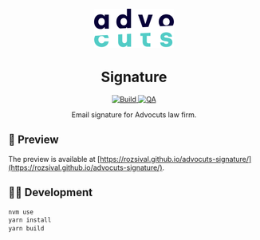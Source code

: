 <p align="center">
<a href="http://advocuts.cz">
<img alt="Advocuts" src="./src/assets/logo.svg" width="160" />
</a>
</p>
<h1 align="center">Signature</h1>

<p align="center">
<a href="https://github.com/rozsival/advocuts-signature/actions/workflows/build.yml">
<img alt="Build" src="https://github.com/rozsival/advocuts-signature/actions/workflows/build.yml/badge.svg">
</a>
<a href="https://github.com/rozsival/advocuts-signature/actions/workflows/qa.yml">
<img alt="QA" src="https://github.com/rozsival/advocuts-signature/actions/workflows/qa.yml/badge.svg">
</a>
</p>

<p align="center">
Email signature for Advocuts law firm.
</p>

## 👀 Preview

The preview is available at [https://rozsival.github.io/advocuts-signature/](https://rozsival.github.io/advocuts-signature/).

## 👨‍💻 Development

```bash
nvm use
yarn install
yarn build
```

